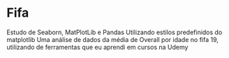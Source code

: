 # Fifa
Estudo de Seaborn, MatPlotLib e Pandas
Utilizando estilos predefinidos do matplotlib
Uma análise de dados da média de Overall por idade no fifa 19, utilizando de ferramentas que eu aprendi
em cursos na Udemy
